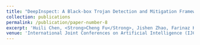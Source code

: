 ```yaml
---
title: "DeepInspect: A Black-box Trojan Detection and Mitigation Framework for Deep Neural Networks"
collection: publications
permalink: /publication/paper-number-8
excerpt: 'Huili Chen, <Strong>Cheng Fu</Strong>, Jishen Zhao, Farinaz Koushanfar'
venue: 'International Joint Conferences on Artificial Intelligence (IJCAI), 2019'
---
```

<!-- This paper is about the number 2. The number 3 is left for future work.
 -->

<!-- To appear! -->

<!-- [Download paper here](https://arxiv.org/abs/1810.02068) -->

<!-- Recommended citation: Your Name, You. (2010). "Paper Title Number 2." <i>Journal 1</i>. 1(2). -->